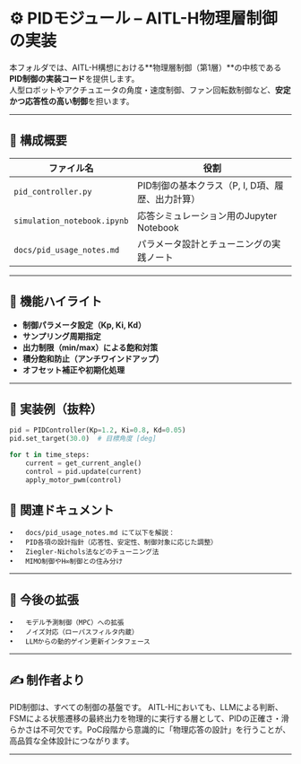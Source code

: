 # ⚙️ PIDモジュール – AITL-H物理層制御の実装

本フォルダでは、AITL-H構想における**物理層制御（第1層）**の中核である **PID制御の実装コード**を提供します。  
人型ロボットやアクチュエータの角度・速度制御、ファン回転数制御など、**安定かつ応答性の高い制御**を担います。

---

## 🧠 構成概要

| ファイル名 | 役割 |
|------------|------|
| `pid_controller.py` | PID制御の基本クラス（P, I, D項、履歴、出力計算） |
| `simulation_notebook.ipynb` | 応答シミュレーション用のJupyter Notebook |
| `docs/pid_usage_notes.md` | パラメータ設計とチューニングの実践ノート |

---

## 🔧 機能ハイライト

- **制御パラメータ設定（Kp, Ki, Kd）**
- **サンプリング周期指定**
- **出力制限（min/max）による飽和対策**
- **積分飽和防止（アンチワインドアップ）**
- **オフセット補正や初期化処理**

---

## 🚀 実装例（抜粋）

```python
pid = PIDController(Kp=1.2, Ki=0.8, Kd=0.05)
pid.set_target(30.0)  # 目標角度 [deg]

for t in time_steps:
    current = get_current_angle()
    control = pid.update(current)
    apply_motor_pwm(control)
```

## 📘 関連ドキュメント
	•	docs/pid_usage_notes.md にて以下を解説：
	•	PID各項の設計指針（応答性、安定性、制御対象に応じた調整）
	•	Ziegler-Nichols法などのチューニング法
	•	MIMO制御やH∞制御との住み分け

---

## 🔬 今後の拡張
	•	モデル予測制御（MPC）への拡張
	•	ノイズ対応（ローパスフィルタ内蔵）
	•	LLMからの動的ゲイン更新インタフェース

---

## ✍️ 制作者より

PID制御は、すべての制御の基盤です。
AITL-Hにおいても、LLMによる判断、FSMによる状態遷移の最終出力を物理的に実行する層として、PIDの正確さ・滑らかさは不可欠です。PoC段階から意識的に「物理応答の設計」を行うことが、高品質な全体設計につながります。

---
